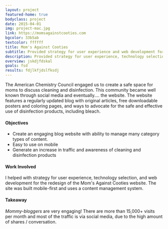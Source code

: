 ```yaml
---
layout: project
featured-home: true
bodyclass: project
date: 2015-04-01
img: project-mac.jpg
link: https://momsagainstcooties.com
bgcolor: 33b5ab
textcolor: ffffff
title: Mom's Against Cooties
subtitle: Provided strategy for user experience and web development for a comprehensive website redesign
description: Provided strategy for user experience, technology selection, and web development for a comprehensive website redesign
overview: jskdjfdskal
goals: fsd
results: fdjlkfjdslfksdj
---
```


The American Chemistry Council engaged us to create a safe space for moms to discuss cleaning and disinfection. This community became well known through social media and eventually.... the website. The website features a regularly updated blog with original articles, free downloadable posters and coloring pages, and ways to advocate for the safe and effective use of disinfection products, including bleach.

#### Objectives
* Create an engaging blog website with ability to manage many category types of content.
* Easy to use on mobile
* Generate an increase in traffic and awareness of cleaning and disinfection products

#### Work Involved
I helped with strategy for user experience, technology selection, and web development for the redesign of the Mom's Against Cooties website. The site was built mobile-first and uses a content management system. 

#### Takeaway
*Mommy-bloggers* are very engaging! There are more than 15,000+ visits per month and most of the traffic is via social media, due to the high amount of shares / conversation.